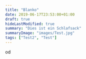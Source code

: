 ```yaml
---
title: "Blanko"
date: 2019-06-17T23:53:00+01:00
draft: true
hideLastModified: true
summary: "Dies ist ein Schlafsack"
summaryImage: "images/Test.jpg"
tags: ["Test2", "Test"]
---
```


od


